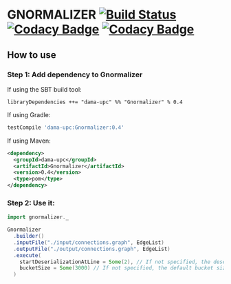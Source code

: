 # GNORMALIZER [![Build Status](https://travis-ci.org/DAMA-UPC/gnormalizer.svg?branch=master)](https://travis-ci.org/DAMA-UPC/gnormalizer) [![Codacy Badge](https://api.codacy.com/project/badge/Grade/dab05d9551dc46c0a33a68ae94fa7765)](https://www.codacy.com/app/DAMA-UPC/gnormalizer?utm_source=github.com&amp;utm_medium=referral&amp;utm_content=DAMA-UPC/gnormalizer&amp;utm_campaign=Badge_Grade) [![Codacy Badge](https://api.codacy.com/project/badge/Coverage/dab05d9551dc46c0a33a68ae94fa7765)](https://www.codacy.com/app/DAMA-UPC/gnormalizer?utm_source=github.com&amp;utm_medium=referral&amp;utm_content=DAMA-UPC/gnormalizer&amp;utm_campaign=Badge_Coverage)

## How to use

### Step 1: Add dependency to Gnormalizer

If using the SBT build tool:

```sbtshell
libraryDependencies ++= "dama-upc" %% "Gnormalizer" % 0.4
```

If using Gradle:

```gradle
testCompile 'dama-upc:Gnormalizer:0.4'
```

If using Maven:

```xml
<dependency>
  <groupId>dama-upc</groupId>
  <artifactId>Gnormalizer</artifactId>
  <version>0.4</version>
  <type>pom</type>
</dependency>
```

### Step 2: Use it:

```scala
import gnormalizer._

Gnormalizer
  .builder()
  .inputFile("./input/connections.graph", EdgeList)
  .outputFile("./output/connections.graph", EdgeList)
  .execute(
    startDeserializationAtLine = Some(2), // If not specified, the deserialization will be from the beginning of the file.
    bucketSize = Some(3000) // If not specified, the default bucket size is '4500'.
  )
```
